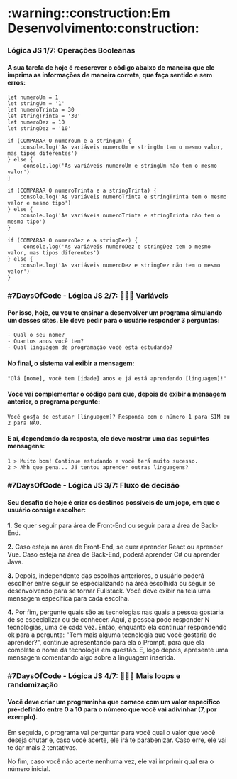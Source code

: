 
<h1>:warning::construction:Em Desenvolvimento:construction:</h1>
<h3>Lógica JS 1/7: Operações Booleanas</h3>
<h4>A sua tarefa de hoje é reescrever o código abaixo de maneira que ele imprima as informações de maneira correta, que faça sentido e sem erros:</h4>

	let numeroUm = 1
	let stringUm = '1'
	let numeroTrinta = 30
	let stringTrinta = '30'
	let numeroDez = 10
	let stringDez = '10'

	if (COMPARAR O numeroUm e a stringUm) {
  		console.log('As variáveis numeroUm e stringUm tem o mesmo valor, mas tipos diferentes')
	} else {
 		 console.log('As variáveis numeroUm e stringUm não tem o mesmo valor')
	}

	if (COMPARAR O numeroTrinta e a stringTrinta) {
  		console.log('As variáveis numeroTrinta e stringTrinta tem o mesmo valor e mesmo tipo')
	} else {
  		console.log('As variáveis numeroTrinta e stringTrinta não tem o mesmo tipo')
	}

	if (COMPARAR O numeroDez e a stringDez) {
 		 console.log('As variáveis numeroDez e stringDez tem o mesmo valor, mas tipos diferentes')
	} else {
  		console.log('As variáveis numeroDez e stringDez não tem o mesmo valor')
	}
	
<h3>#7DaysOfCode - Lógica JS 2/7: 👩🏽‍💻 Variáveis</h3>
<h4>Por isso, hoje, eu vou te ensinar a desenvolver um programa simulando um desses sites. Ele deve pedir para o usuário responder 3 perguntas:</h4>

	- Qual o seu nome?
	- Quantos anos você tem?
	- Qual linguagem de programação você está estudando?

<h4>No final, o sistema vai exibir a mensagem:</h4>

	"Olá [nome], você tem [idade] anos e já está aprendendo [linguagem]!"
	
<h4>Você vai complementar o código para que, depois de exibir a mensagem anterior, o programa pergunte:</h4>

	Você gosta de estudar [linguagem]? Responda com o número 1 para SIM ou 2 para NÃO.

<h4>E aí, dependendo da resposta, ele deve mostrar uma das seguintes mensagens:</h4>

	1 > Muito bom! Continue estudando e você terá muito sucesso.
	2 > Ahh que pena... Já tentou aprender outras linguagens?

<h3>#7DaysOfCode - Lógica JS 3/7: Fluxo de decisão</h3>
<h4>Seu desafio de hoje é criar os destinos possíveis de um jogo, em que o usuário consiga escolher:</h4>

<p><strong>1.</strong> Se quer seguir para área de Front-End ou seguir para a área de Back-End.</p>

<p><strong>2.</strong> Caso esteja na área de Front-End, se quer aprender React ou aprender Vue. Caso esteja na área de Back-End, poderá aprender C# ou aprender Java.</p>

<p><strong>3.</strong> Depois, independente das escolhas anteriores, o usuário poderá escolher entre seguir se especializando na área escolhida ou seguir se desenvolvendo para se tornar Fullstack. Você deve exibir na tela uma mensagem específica para cada escolha.</p>

<p><strong>4.</strong> Por fim, pergunte quais são as tecnologias nas quais a pessoa gostaria de se especializar ou de conhecer. Aqui, a pessoa pode responder N tecnologias, uma de cada vez. Então, enquanto ela continuar respondendo ok para a pergunta: "Tem mais alguma tecnologia que você gostaria de aprender?", continue apresentando para ela o Prompt, para que ela complete o nome da tecnologia em questão. E, logo depois, apresente uma mensagem comentando algo sobre a linguagem inserida.</p>

<h3>#7DaysOfCode - Lógica JS 4/7: 👩🏽‍💻 Mais loops e randomização</h3>
<h4>Você deve criar um programinha que comece com um valor específico pré-definido entre 0 a 10 para o número que você vai adivinhar (7, por exemplo).</h4>

<p>Em seguida, o programa vai perguntar para você qual o valor que você deseja chutar e, caso você acerte, ele irá te parabenizar. Caso erre, ele vai te dar mais 2 tentativas.</p>

<p>No fim, caso você não acerte nenhuma vez, ele vai imprimir qual era o número inicial.</p>
